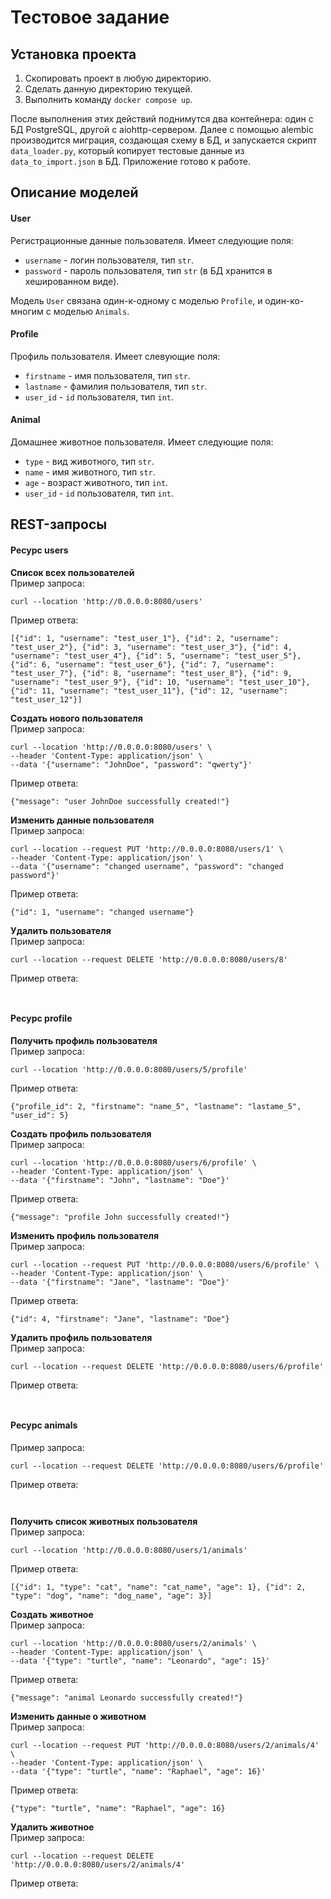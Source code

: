 # Тестовое задание

## Установка проекта
1. Скопировать проект в любую директорию.
2. Сделать данную директорию текущей.
3. Выполнить команду `docker compose up`.

После выполнения этих действий поднимутся два контейнера: один с БД PostgreSQL, другой с aiohttp-сервером. Далее с помощью alembic производится миграция, создающая схему в БД, и запускается скрипт `data_loader.py`, который копирует тестовые данные из `data_to_import.json` в БД. Приложение готово к работе.

## Описание моделей

#### User
Регистрационные данные пользователя. Имеет следующие поля:
 - `username` - логин пользователя, тип `str`.
 - `password` - пароль пользователя, тип `str` (в БД хранится в хешированном виде).

 Модель `User` связана один-к-одному с моделью `Profile`, и один-ко-многим с моделью `Animals`.

#### Profile
Профиль пользователя. Имеет слевующие поля:
- `firstname` - имя пользователя, тип `str`.
- `lastname` - фамилия пользователя, тип `str`.
- `user_id` - `id` пользователя, тип `int`.

#### Animal
Домашнее животное пользователя. Имеет следующие поля:
- `type` - вид животного, тип `str`.
- `name` - имя животного, тип `str`.
- `age` - возраст животного, тип `int`.
- `user_id` - `id` пользователя, тип `int`.

## REST-запросы

#### Ресурс users
**Список всех пользователей**  
Пример запроса:
```
curl --location 'http://0.0.0.0:8080/users'
```
Пример ответа:
```
[{"id": 1, "username": "test_user_1"}, {"id": 2, "username": "test_user_2"}, {"id": 3, "username": "test_user_3"}, {"id": 4, "username": "test_user_4"}, {"id": 5, "username": "test_user_5"}, {"id": 6, "username": "test_user_6"}, {"id": 7, "username": "test_user_7"}, {"id": 8, "username": "test_user_8"}, {"id": 9, "username": "test_user_9"}, {"id": 10, "username": "test_user_10"}, {"id": 11, "username": "test_user_11"}, {"id": 12, "username": "test_user_12"}]
```
**Создать нового пользователя**  
Пример запроса:
```
curl --location 'http://0.0.0.0:8080/users' \
--header 'Content-Type: application/json' \
--data '{"username": "JohnDoe", "password": "qwerty"}'
```
Пример ответа:
```
{"message": "user JohnDoe successfully created!"}
```
**Изменить данные пользователя**  
Пример запроса:
```
curl --location --request PUT 'http://0.0.0.0:8080/users/1' \
--header 'Content-Type: application/json' \
--data '{"username": "changed username", "password": "changed password"}'
```
Пример ответа:
```
{"id": 1, "username": "changed username"}
```
**Удалить пользователя**  
Пример запроса:
```
curl --location --request DELETE 'http://0.0.0.0:8080/users/8'
```
Пример ответа:
```
   
```
#### Ресурс profile  
**Получить профиль пользователя**  
Пример запроса:
```
curl --location 'http://0.0.0.0:8080/users/5/profile'
```
Пример ответа:
```
{"profile_id": 2, "firstname": "name_5", "lastname": "lastame_5", "user_id": 5}
```
**Создать профиль пользователя**  
Пример запроса:
```
curl --location 'http://0.0.0.0:8080/users/6/profile' \
--header 'Content-Type: application/json' \
--data '{"firstname": "John", "lastname": "Doe"}'
```
Пример ответа:
```
{"message": "profile John successfully created!"}
```
**Изменить профиль пользователя**  
Пример запроса:
```
curl --location --request PUT 'http://0.0.0.0:8080/users/6/profile' \
--header 'Content-Type: application/json' \
--data '{"firstname": "Jane", "lastname": "Doe"}'
```
Пример ответа:
```
{"id": 4, "firstname": "Jane", "lastname": "Doe"}
```
**Удалить профиль пользователя**  
Пример запроса:
```
curl --location --request DELETE 'http://0.0.0.0:8080/users/6/profile'
```
Пример ответа:
```
 
```

#### Ресурс animals  
Пример запроса:
```
curl --location --request DELETE 'http://0.0.0.0:8080/users/6/profile'
```
Пример ответа:
```
 
```
**Получить список животных пользователя**  
Пример запроса:
```
curl --location 'http://0.0.0.0:8080/users/1/animals'
```
Пример ответа:
```
[{"id": 1, "type": "cat", "name": "cat_name", "age": 1}, {"id": 2, "type": "dog", "name": "dog_name", "age": 3}]
```
**Создать животное**  
Пример запроса:
```
curl --location 'http://0.0.0.0:8080/users/2/animals' \
--header 'Content-Type: application/json' \
--data '{"type": "turtle", "name": "Leonardo", "age": 15}'
```
Пример ответа:
```
{"message": "animal Leonardo successfully created!"}
```
**Изменить данные о животном**  
Пример запроса:
```
curl --location --request PUT 'http://0.0.0.0:8080/users/2/animals/4' \
--header 'Content-Type: application/json' \
--data '{"type": "turtle", "name": "Raphael", "age": 16}'
```
Пример ответа:
```
{"type": "turtle", "name": "Raphael", "age": 16}
```
**Удалить животное**  
Пример запроса:
```
curl --location --request DELETE 'http://0.0.0.0:8080/users/2/animals/4'
```
Пример ответа:
```
 
```